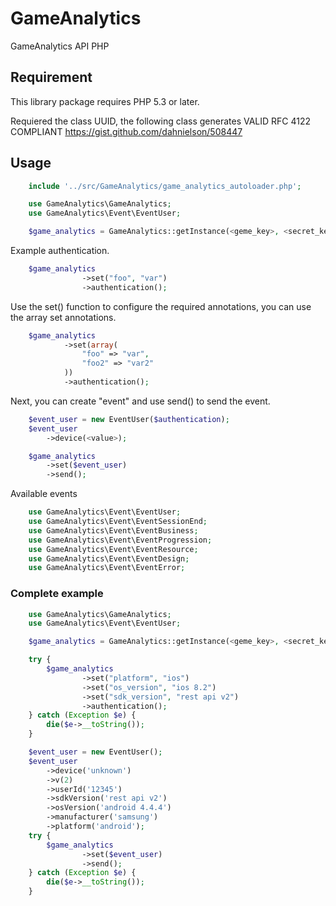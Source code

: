 # GameAnalytics

GameAnalytics API PHP

## Requirement

This library package requires PHP 5.3 or later.

Requiered the class UUID, the following class generates VALID RFC 4122 COMPLIANT
https://gist.github.com/dahnielson/508447

## Usage
```php
    include '../src/GameAnalytics/game_analytics_autoloader.php';

    use GameAnalytics\GameAnalytics;
    use GameAnalytics\Event\EventUser;

    $game_analytics = GameAnalytics::getInstance(<geme_key>, <secret_key>);
```
Example authentication.
```php
    $game_analytics
                ->set("foo", "var")
                ->authentication();
```
Use the set() function to configure the required annotations, you can use the array set annotations.
```php
    $game_analytics
            ->set(array(
                "foo" => "var",
                "foo2" => "var2"
            ))
            ->authentication();
```
Next, you can create "event" and use send() to send the event.
```php
    $event_user = new EventUser($authentication);
    $event_user
        ->device(<value>);

    $game_analytics
        ->set($event_user)
        ->send();
```

Available events

```php
    use GameAnalytics\Event\EventUser;
    use GameAnalytics\Event\EventSessionEnd;
    use GameAnalytics\Event\EventBusiness;
    use GameAnalytics\Event\EventProgression;
    use GameAnalytics\Event\EventResource;
    use GameAnalytics\Event\EventDesign;
    use GameAnalytics\Event\EventError;
```

### Complete example
```php
    use GameAnalytics\GameAnalytics;
    use GameAnalytics\Event\EventUser;

    $game_analytics = GameAnalytics::getInstance(<geme_key>, <secret_key>);

    try {
        $game_analytics
                ->set("platform", "ios")
                ->set("os_version", "ios 8.2")
                ->set("sdk_version", "rest api v2")
                ->authentication();
    } catch (Exception $e) {
        die($e->__toString());
    }

    $event_user = new EventUser();
    $event_user
        ->device('unknown')
        ->v(2)
        ->userId('12345')
        ->sdkVersion('rest api v2')
        ->osVersion('android 4.4.4')
        ->manufacturer('samsung')
        ->platform('android');
    try {
        $game_analytics
                ->set($event_user)
                ->send();
    } catch (Exception $e) {
        die($e->__toString());
    }
```
